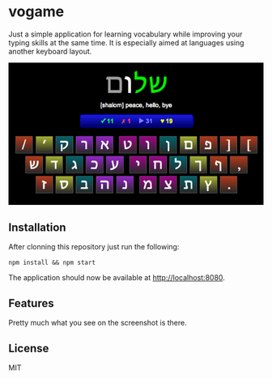 # vogame

Just a simple application for learning vocabulary while improving your typing skills at the same time. It is especially aimed at languages using another keyboard layout.

![](docs/screenshot.png)

## Installation

After clonning this repository just run the following:

    npm install && npm start

The application should now be available at [http://localhost:8080](http://localhost:8080).

## Features

Pretty much what you see on the screenshot is there.

## License

MIT
